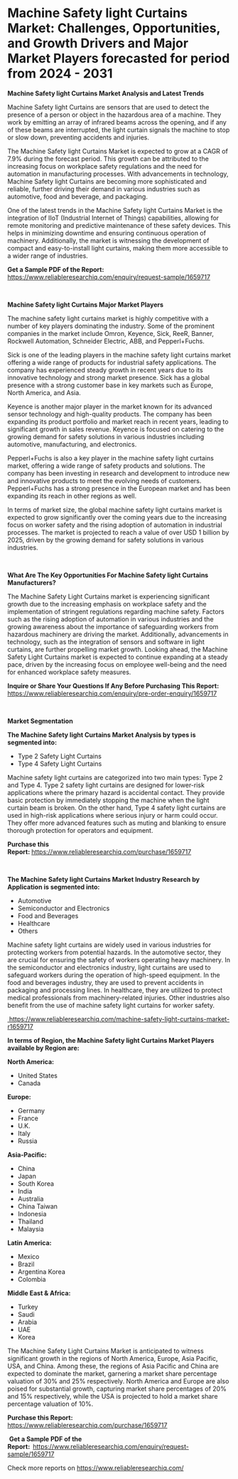 <p><h1>Machine Safety light Curtains Market: Challenges, Opportunities, and Growth Drivers and Major Market Players forecasted for period from 2024 - 2031</h1></p><p><strong>Machine Safety light Curtains Market Analysis and Latest Trends</strong></p>
<p><p>Machine Safety light Curtains are sensors that are used to detect the presence of a person or object in the hazardous area of a machine. They work by emitting an array of infrared beams across the opening, and if any of these beams are interrupted, the light curtain signals the machine to stop or slow down, preventing accidents and injuries.</p><p>The Machine Safety light Curtains Market is expected to grow at a CAGR of 7.9% during the forecast period. This growth can be attributed to the increasing focus on workplace safety regulations and the need for automation in manufacturing processes. With advancements in technology, Machine Safety light Curtains are becoming more sophisticated and reliable, further driving their demand in various industries such as automotive, food and beverage, and packaging.</p><p>One of the latest trends in the Machine Safety light Curtains Market is the integration of IIoT (Industrial Internet of Things) capabilities, allowing for remote monitoring and predictive maintenance of these safety devices. This helps in minimizing downtime and ensuring continuous operation of machinery. Additionally, the market is witnessing the development of compact and easy-to-install light curtains, making them more accessible to a wider range of industries.</p></p>
<p><strong>Get a Sample PDF of the Report:&nbsp;</strong> <a href="https://www.reliableresearchiq.com/enquiry/request-sample/1659717">https://www.reliableresearchiq.com/enquiry/request-sample/1659717</a></p>
<p>&nbsp;</p>
<p><strong>Machine Safety light Curtains Major Market Players</strong></p>
<p><p>The machine safety light curtains market is highly competitive with a number of key players dominating the industry. Some of the prominent companies in the market include Omron, Keyence, Sick, ReeR, Banner, Rockwell Automation, Schneider Electric, ABB, and Pepperl+Fuchs.</p><p>Sick is one of the leading players in the machine safety light curtains market offering a wide range of products for industrial safety applications. The company has experienced steady growth in recent years due to its innovative technology and strong market presence. Sick has a global presence with a strong customer base in key markets such as Europe, North America, and Asia.</p><p>Keyence is another major player in the market known for its advanced sensor technology and high-quality products. The company has been expanding its product portfolio and market reach in recent years, leading to significant growth in sales revenue. Keyence is focused on catering to the growing demand for safety solutions in various industries including automotive, manufacturing, and electronics.</p><p>Pepperl+Fuchs is also a key player in the machine safety light curtains market, offering a wide range of safety products and solutions. The company has been investing in research and development to introduce new and innovative products to meet the evolving needs of customers. Pepperl+Fuchs has a strong presence in the European market and has been expanding its reach in other regions as well.</p><p>In terms of market size, the global machine safety light curtains market is expected to grow significantly over the coming years due to the increasing focus on worker safety and the rising adoption of automation in industrial processes. The market is projected to reach a value of over USD 1 billion by 2025, driven by the growing demand for safety solutions in various industries.</p></p>
<p>&nbsp;</p>
<p><strong>What Are The Key Opportunities For Machine Safety light Curtains Manufacturers?</strong></p>
<p><p>The Machine Safety Light Curtains market is experiencing significant growth due to the increasing emphasis on workplace safety and the implementation of stringent regulations regarding machine safety. Factors such as the rising adoption of automation in various industries and the growing awareness about the importance of safeguarding workers from hazardous machinery are driving the market. Additionally, advancements in technology, such as the integration of sensors and software in light curtains, are further propelling market growth. Looking ahead, the Machine Safety Light Curtains market is expected to continue expanding at a steady pace, driven by the increasing focus on employee well-being and the need for enhanced workplace safety measures.</p></p>
<p><strong>Inquire or Share Your Questions If Any Before Purchasing This Report:</strong> <a href="https://www.reliableresearchiq.com/enquiry/pre-order-enquiry/1659717">https://www.reliableresearchiq.com/enquiry/pre-order-enquiry/1659717</a></p>
<p>&nbsp;</p>
<p><strong>Market Segmentation</strong></p>
<p><strong>The Machine Safety light Curtains Market Analysis by types is segmented into:</strong></p>
<p><ul><li>Type 2 Safety Light Curtains</li><li>Type 4 Safety Light Curtains</li></ul></p>
<p><p>Machine safety light curtains are categorized into two main types: Type 2 and Type 4. Type 2 safety light curtains are designed for lower-risk applications where the primary hazard is accidental contact. They provide basic protection by immediately stopping the machine when the light curtain beam is broken. On the other hand, Type 4 safety light curtains are used in high-risk applications where serious injury or harm could occur. They offer more advanced features such as muting and blanking to ensure thorough protection for operators and equipment.</p></p>
<p><strong>Purchase this Report:&nbsp;</strong><a href="https://www.reliableresearchiq.com/purchase/1659717">https://www.reliableresearchiq.com/purchase/1659717</a></p>
<p>&nbsp;</p>
<p><strong>The Machine Safety light Curtains Market Industry Research by Application is segmented into:</strong></p>
<p><ul><li>Automotive</li><li>Semiconductor and Electronics</li><li>Food and Beverages</li><li>Healthcare</li><li>Others</li></ul></p>
<p><p>Machine safety light curtains are widely used in various industries for protecting workers from potential hazards. In the automotive sector, they are crucial for ensuring the safety of workers operating heavy machinery. In the semiconductor and electronics industry, light curtains are used to safeguard workers during the operation of high-speed equipment. In the food and beverages industry, they are used to prevent accidents in packaging and processing lines. In healthcare, they are utilized to protect medical professionals from machinery-related injuries. Other industries also benefit from the use of machine safety light curtains for worker safety.</p></p>
<p><a href="https://www.reliableresearchiq.com/machine-safety-light-curtains-market-r1659717">&nbsp;https://www.reliableresearchiq.com/machine-safety-light-curtains-market-r1659717</a></p>
<p><strong>In terms of Region, the Machine Safety light Curtains Market Players available by Region are:</strong></p>
<p>
    <p> <strong> North America: </strong>
        <ul>
            <li>United States</li>
            <li>Canada</li>
        </ul>
        </p> 
    <p> <strong> Europe: </strong>
        <ul>
            <li>Germany</li>
            <li>France</li>
            <li>U.K.</li>
            <li>Italy</li>
            <li>Russia</li>
        </ul>
        </p> 
    <p> <strong> Asia-Pacific: </strong>
        <ul>
            <li>China</li>
            <li>Japan</li>
            <li>South Korea</li>
            <li>India</li>
            <li>Australia</li>
            <li>China Taiwan</li>
            <li>Indonesia</li>
            <li>Thailand</li>
            <li>Malaysia</li>
        </ul>
        </p> 
    <p> <strong> Latin America: </strong>
        <ul>
            <li>Mexico</li>
            <li>Brazil</li>
            <li>Argentina Korea</li>
            <li>Colombia</li>
        </ul>
        </p> 
    <p> <strong> Middle East & Africa: </strong>
        <ul>
            <li>Turkey</li>
            <li>Saudi</li>
            <li>Arabia</li>
            <li>UAE</li>
            <li>Korea</li>
        </ul>
    </p>
    </p>
<p><p>The Machine Safety Light Curtains Market is anticipated to witness significant growth in the regions of North America, Europe, Asia Pacific, USA, and China. Among these, the regions of Asia Pacific and China are expected to dominate the market, garnering a market share percentage valuation of 30% and 25% respectively. North America and Europe are also poised for substantial growth, capturing market share percentages of 20% and 15% respectively, while the USA is projected to hold a market share percentage valuation of 10%.</p></p>
<p><strong>Purchase this Report: </strong><a href="https://www.reliableresearchiq.com/purchase/1659717">https://www.reliableresearchiq.com/purchase/1659717</a></p>
<p>&nbsp;<strong>Get a Sample PDF of the Report:&nbsp;&nbsp;</strong><a href="https://www.reliableresearchiq.com/enquiry/request-sample/1659717">https://www.reliableresearchiq.com/enquiry/request-sample/1659717</a></p>
<p><strong></strong></p>
<p>Check more reports on <a href="https://www.reliableresearchiq.com/">https://www.reliableresearchiq.com/</a></p>